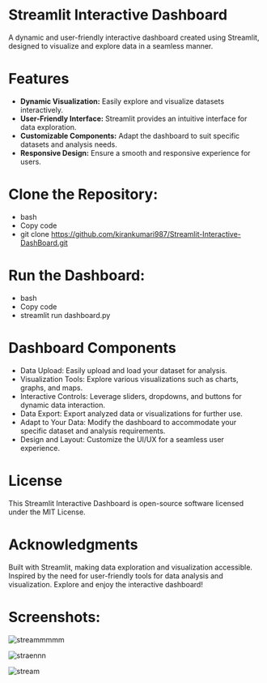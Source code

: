 # Streamlit Interactive Dashboard

A dynamic and user-friendly interactive dashboard created using Streamlit, designed to visualize and explore data in a seamless manner.

# Features

- **Dynamic Visualization:** Easily explore and visualize datasets interactively.
- **User-Friendly Interface:** Streamlit provides an intuitive interface for data exploration.
- **Customizable Components:** Adapt the dashboard to suit specific datasets and analysis needs.
- **Responsive Design:** Ensure a smooth and responsive experience for users.

# Clone the Repository:
- bash
- Copy code
- git clone https://github.com/kirankumari987/Streamlit-Interactive-DashBoard.git

# Run the Dashboard:
- bash
- Copy code
- streamlit run dashboard.py

# Dashboard Components
- Data Upload: Easily upload and load your dataset for analysis.
- Visualization Tools: Explore various visualizations such as charts, graphs, and maps.
- Interactive Controls: Leverage sliders, dropdowns, and buttons for dynamic data interaction.
- Data Export: Export analyzed data or visualizations for further use.
- Adapt to Your Data: Modify the dashboard to accommodate your specific dataset and analysis requirements.
- Design and Layout: Customize the UI/UX for a seamless user experience.

# License
This Streamlit Interactive Dashboard is open-source software licensed under the MIT License.

# Acknowledgments
Built with Streamlit, making data exploration and visualization accessible.
Inspired by the need for user-friendly tools for data analysis and visualization.
Explore and enjoy the interactive dashboard!

# Screenshots:

![streammmmm](https://github.com/kirankumari987/Streamlit-Intractive-DashBoard/assets/141491101/4469d224-b676-4f88-8dd6-a7412fcf38aa)

![straennn](https://github.com/kirankumari987/Streamlit-Intractive-DashBoard/assets/141491101/fe92f77a-5440-4a61-a2f6-18d7ab135726)

![stream](https://github.com/kirankumari987/Streamlit-Intractive-DashBoard/assets/141491101/5bc3a982-82c6-4b39-b3c8-8e84edd217dd)
